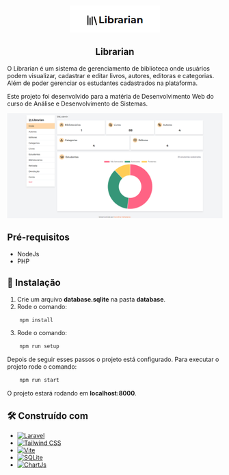  <div align="center">
    <img src="public/assets/docs/logo.png" />
    <h2 align="center">Librarian</h2>
    
</div>

O Librarian é um sistema de gerenciamento de biblioteca onde usuários podem visualizar, cadastrar e editar livros, autores, editoras e categorias. Além de poder gerenciar os estudantes cadastrados na plataforma.

Este projeto foi desenvolvido para a matéria de Desenvolvimento Web do curso de Análise e Desenvolvimento de Sistemas.

![librarian_dashboard](public/assets/docs/dashboard.png)

## Pré-requisitos

-   NodeJs
-   PHP

## :wrench: Instalação

1. Crie um arquivo **database.sqlite** na pasta **database**.
2. Rode o comando:

```sh
    npm install
```

3. Rode o comando:

```sh
    npm run setup
```

Depois de seguir esses passos o projeto está configurado. Para executar o projeto rode o comando:

```sh
    npm run start
```

O projeto estará rodando em **localhost:8000**.

## :hammer_and_wrench: Construído com

-   [![Laravel](https://img.shields.io/badge/Laravel-FF2D20?style=for-the-badge&logo=laravel&logoColor=white)](https://laravel.com/)
-   [![Tailwind CSS](https://img.shields.io/badge/Tailwind_CSS-38B2AC?style=for-the-badge&logo=tailwind-css&logoColor=white)](https://tailwindcss.com/)
-   [![Vite](https://img.shields.io/badge/Vite-B73BFE?style=for-the-badge&logo=vite&logoColor=FFD62E)](https://vitejs.dev/)
-   [![SQLite](https://img.shields.io/badge/SQLite-07405E?style=for-the-badge&logo=sqlite&logoColor=white)](https://www.sqlite.org/index.html)
-   [![ChartJs](https://img.shields.io/badge/Chart%20js-FF6384?style=for-the-badge&logo=chartdotjs&logoColor=white)](https://www.chartjs.org/)

